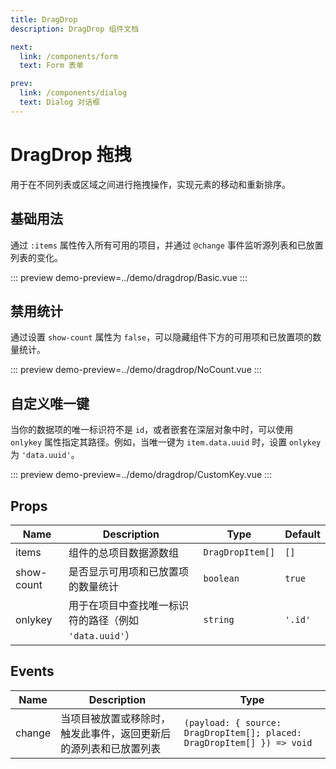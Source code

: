 ```yaml
---
title: DragDrop
description: DragDrop 组件文档

next:
  link: /components/form
  text: Form 表单

prev:
  link: /components/dialog
  text: Dialog 对话框
---
```


# DragDrop 拖拽

用于在不同列表或区域之间进行拖拽操作，实现元素的移动和重新排序。

## 基础用法

通过 `:items` 属性传入所有可用的项目，并通过 `@change` 事件监听源列表和已放置列表的变化。

::: preview
demo-preview=../demo/dragdrop/Basic.vue
:::

## 禁用统计

通过设置 `show-count` 属性为 `false`，可以隐藏组件下方的可用项和已放置项的数量统计。

::: preview
demo-preview=../demo/dragdrop/NoCount.vue
:::

## 自定义唯一键

当你的数据项的唯一标识符不是 `id`，或者嵌套在深层对象中时，可以使用 `onlykey` 属性指定其路径。例如，当唯一键为 `item.data.uuid` 时，设置 `onlykey` 为 `'data.uuid'`。

::: preview
demo-preview=../demo/dragdrop/CustomKey.vue
:::


## Props

| Name       | Description                                            | Type             | Default |
| ---------- | ------------------------------------------------------ | ---------------- | ------- |
| items      | 组件的总项目数据源数组                                 | `DragDropItem[]` | `[]`    |
| show-count | 是否显示可用项和已放置项的数量统计                     | `boolean`        | `true`  |
| onlykey    | 用于在项目中查找唯一标识符的路径（例如 `'data.uuid'`） | `string`         | `'.id'` |

## Events

| Name   | Description                                                      | Type                                                                    |
| ------ | ---------------------------------------------------------------- | ----------------------------------------------------------------------- |
| change | 当项目被放置或移除时，触发此事件，返回更新后的源列表和已放置列表 | `(payload: { source: DragDropItem[]; placed: DragDropItem[] }) => void` |
